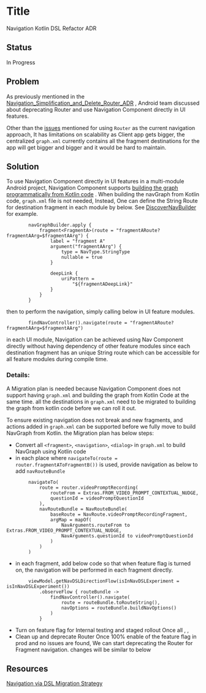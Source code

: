 # Title

Navigation Kotlin DSL Refactor ADR

## Status

In Progress

## Problem

As previously mentioned in
the [Navigation_Simplification_and_Delete_Router_ADR](https://github.com/Hinge/android/blob/main/docs/Architecture_Decision_Records/Navigation_Simplification_and_Delete_Router_ADR.md)
,
Android team discussed about deprecating Router and use Navigation Component directly in UI features.

Other than
the [issues](https://github.com/Hinge/android/blob/main/docs/Architecture_Decision_Records/Navigation_Simplification_and_Delete_Router_ADR.md#problem)
mentioned for using `Router` as the current navigation approach, It has limitations on scalability as Client app gets
bigger, the centralized `graph.xml` currently contains all the fragment destinations for the app will get bigger and
bigger and it would be hard to maintain.

## Solution

To use Navigation Component directly in UI features in a multi-module Android project, Navigation Component
supports [building the graph programmatically from Kotlin code](https://developer.android.com/guide/navigation/navigation-kotlin-dsl)
. When building the navGraph from Kotlin code, `graph.xml` file is not needed, Instead, One can define the String Route
for destination fragment in each module by below. See [DiscoverNavBuilder](https://github.com/Hinge/android/blob/5493c87c4868b1a388058fa0d010c47691f3e995/features/home/discover/src/main/java/co/hinge/discover/nav/DiscoverNavBuilder.kt) for example.

```
        navGraphBuilder.apply {
            fragment<FragmentA>(route = "fragmentARoute?fragmentAArg=$fragmentAArg") {
                label = "fragment A"
                argument("fragmentAArg") {
                    type = NavType.StringType
                    nullable = true
                }

                deepLink {
                    uriPattern =
                        "${fragmentADeepLink}"
                }
            }
        }
```

then to perform the navigation, simply calling below in UI feature modules.

```
        findNavController().navigate(route = "fragmentARoute?fragmentAArg=$fragmentAArg")
```

in each UI module, Navigation can be achieved using Nav Component directly without having dependency of
other feature modules since each destination fragment has an unique String route which can be accessible
for all feature modules during compile time.

### Details:

A Migration plan is needed because Navigation Component does not support having `graph.xml` and building the graph from
Kotlin
Code at the same time. all the destinations in `graph.xml` need to be migrated to building the graph from kotlin code
before we can roll it out.

To ensure existing navigation does not break and new fragments, and actions added in `graph.xml` can be supported before
we fully move to build NavGraph from Kotlin. the Migration plan has below steps:

* Convert all `<fragment>`, `<navigation>`, `<dialog>` in `graph.xml` to build NavGraph using Kotlin code
* in each place where `navigateTo(route = router.fragmentAToFragmentB())` is used, provide navigation as below to add `navRouteBundle`

```
        navigateTo(
            route = router.videoPromptRecording(
                routeFrom = Extras.FROM_VIDEO_PROMPT_CONTEXTUAL_NUDGE,
                questionId = videoPromptQuestionId
            ),
            navRouteBundle = NavRouteBundle(
                baseRoute = NavRoute.videoPromptRecordingFragment,
                argMap = mapOf(
                    NavArguments.routeFrom to Extras.FROM_VIDEO_PROMPT_CONTEXTUAL_NUDGE,
                    NavArguments.questionId to videoPromptQuestionId
                )
            )
        )
```

* in each fragment, add below code so that when feature flag is turned on, the navigation will be performed in each fragment
  directly.

```
        viewModel.getNavDSLDirectionFlow(isInNavDSLExperiment = isInNavDSLExperiment())
            .observeFlow { routeBundle ->
                findNavController().navigate(
                    route = routeBundle.toRouteString(),
                    navOptions = routeBundle.buildNavOptions()
                )
            }

```

* Turn on feature flag for Internal testing and staged rollout
  Once all <fragment>, <navigation>, <dialog> in graph.xml are provided with Route, and all places of fragment
  navigation are provided with navRouteBundle, feature flag can be enabled in dev testing and stage rollout accordingly
* Clean up and deprecate Router
  Once 100% enable of the feature flag in prod and no issues are found, We can start deprecating the Router for Fragment
  navigation. changes will be similar to below

## Resources
[Navigation via DSL Migration Strategy](https://github.com/Hinge/android/pull/7714)
